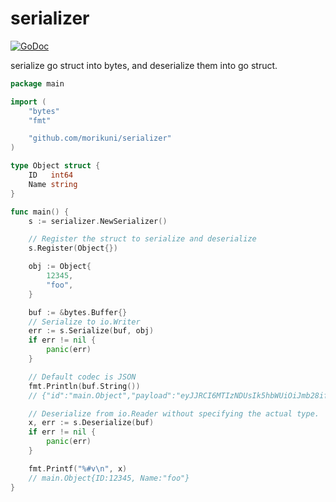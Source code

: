 # serializer 

[![GoDoc](https://godoc.org/github.com/morikuni/serializer?status.svg)](https://godoc.org/github.com/morikuni/serializer)

serialize go struct into bytes, and deserialize them into go struct.


```go
package main

import (
	"bytes"
	"fmt"

	"github.com/morikuni/serializer"
)

type Object struct {
	ID   int64
	Name string
}

func main() {
	s := serializer.NewSerializer()

	// Register the struct to serialize and deserialize
	s.Register(Object{})

	obj := Object{
		12345,
		"foo",
	}

	buf := &bytes.Buffer{}
	// Serialize to io.Writer
	err := s.Serialize(buf, obj)
	if err != nil {
		panic(err)
	}

	// Default codec is JSON
	fmt.Println(buf.String())
	// {"id":"main.Object","payload":"eyJJRCI6MTIzNDUsIk5hbWUiOiJmb28ifQo="}

	// Deserialize from io.Reader without specifying the actual type.
	x, err := s.Deserialize(buf)
	if err != nil {
		panic(err)
	}

	fmt.Printf("%#v\n", x)
	// main.Object{ID:12345, Name:"foo"}
}
```

